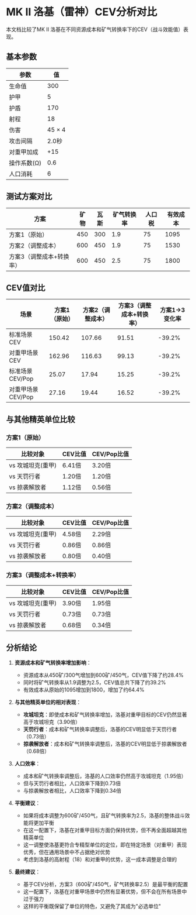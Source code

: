 # MK Ⅱ 洛基（雷神）CEV分析对比

本文档比较了MK Ⅱ 洛基在不同资源成本和矿气转换率下的CEV（战斗效能值）表现。

## 基本参数

| 参数 | 值 |
|------|-----|
| 生命值 | 300 |
| 护甲 | 5 |
| 护盾 | 170 |
| 射程 | 18 |
| 伤害 | 45 × 4 |
| 攻击间隔 | 2.0秒 |
| 对重甲加成 | +15 |
| 操作系数(Ω) | 0.6 |
| 人口消耗 | 6 |

## 测试方案对比

| 方案 | 矿物 | 瓦斯 | 矿气转换率 | 人口税 | 有效成本 |
|------|------|------|------------|--------|----------|
| 方案1（原始） | 450 | 300 | 1.9 | 75 | 1095 |
| 方案2（调整成本） | 600 | 450 | 1.9 | 75 | 1530 |
| 方案3（调整成本+转换率） | 600 | 450 | 2.5 | 75 | 1800 |

## CEV值对比

| 场景 | 方案1（原始） | 方案2（调整成本） | 方案3（调整成本+转换率） | 方案1→3变化率 |
|------|--------------|-----------------|------------------------|-------------|
| 标准场景CEV | 150.42 | 107.66 | 91.51 | -39.2% |
| 对重甲场景CEV | 162.96 | 116.63 | 99.13 | -39.2% |
| 标准场景CEV/Pop | 25.07 | 17.94 | 15.25 | -39.2% |
| 对重甲场景CEV/Pop | 27.16 | 19.44 | 16.52 | -39.2% |

## 与其他精英单位比较

### 方案1（原始）

| 比较对象 | CEV比值 | CEV/Pop比值 |
|---------|---------|------------|
| vs 攻城坦克(重甲) | 6.41倍 | 3.20倍 |
| vs 天罚行者 | 1.20倍 | 1.20倍 |
| vs 掠袭解放者 | 1.12倍 | 0.56倍 |

### 方案2（调整成本）

| 比较对象 | CEV比值 | CEV/Pop比值 |
|---------|---------|------------|
| vs 攻城坦克(重甲) | 4.58倍 | 2.29倍 |
| vs 天罚行者 | 0.86倍 | 0.86倍 |
| vs 掠袭解放者 | 0.80倍 | 0.40倍 |

### 方案3（调整成本+转换率）

| 比较对象 | CEV比值 | CEV/Pop比值 |
|---------|---------|------------|
| vs 攻城坦克(重甲) | 3.90倍 | 1.95倍 |
| vs 天罚行者 | 0.73倍 | 0.73倍 |
| vs 掠袭解放者 | 0.68倍 | 0.34倍 |

## 分析结论

1. **资源成本和矿气转换率增加影响**：
   - 资源成本从450矿/300气增加到600矿/450气，CEV值下降了约28.4%
   - 同时将矿气转换率从1.9调整为2.5，CEV值总共下降了约39.2%
   - 有效成本从原始的1095增加到1800，增加了约64.4%

2. **与其他精英单位的相对表现**：
   - **攻城坦克**：即使成本和矿气转换率增加，洛基对重甲目标的CEV仍然显著高于攻城坦克（3.90倍）
   - **天罚行者**：成本和矿气转换率调整后，洛基的CEV明显低于天罚行者（0.73倍）
   - **掠袭解放者**：成本和矿气转换率调整后，洛基的CEV明显低于掠袭解放者（0.68倍）

3. **人口效率**：
   - 成本和矿气转换率调整后，洛基的人口效率仍然高于攻城坦克（1.95倍）
   - 但与天罚行者相比，人口效率下降到0.73倍
   - 与掠袭解放者相比，人口效率下降到0.34倍

4. **平衡建议**：
   - 如果将成本调整为600矿/450气，且矿气转换率为2.5，洛基的整体战斗效能将更加平衡
   - 在这一配置下，洛基在对重甲目标方面仍保持优势，但不再全面超越其他精英单位
   - 这一调整使洛基更符合专精型单位的定位，即在特定场景（对重甲）表现优秀，但在通用场景中不占据绝对优势
   - 考虑到洛基的高射程（18）和对重甲的优势，这一成本调整是合理的

5. **最终建议**：
   - 基于CEV分析，方案3（600矿/450气，矿气转换率2.5）是最平衡的配置
   - 这一配置下，洛基在对重甲场景中仍然有显著优势，但不会在所有场景中过于强力
   - 这样的平衡既保留了单位的特色，又避免了其成为"必选单位" 